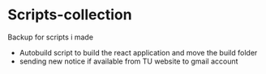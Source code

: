 # Scripts-collection
Backup for scripts i made
- Autobuild script to build the react application and move the build folder
- sending new notice if available from TU website to gmail account